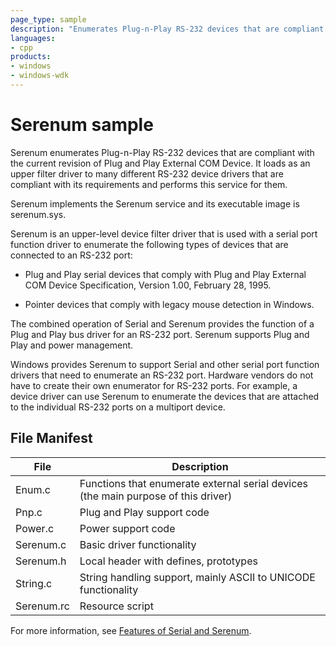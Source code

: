 ```yaml
---
page_type: sample
description: "Enumerates Plug-n-Play RS-232 devices that are compliant with the current revision of Plug and Play External COM Device."
languages:
- cpp
products:
- windows
- windows-wdk
---
```


# Serenum sample

Serenum enumerates Plug-n-Play RS-232 devices that are compliant with the current revision of Plug and Play External COM Device. It loads as an upper filter driver to many different RS-232 device drivers that are compliant with its requirements and performs this service for them.

Serenum implements the Serenum service and its executable image is serenum.sys.

Serenum is an upper-level device filter driver that is used with a serial port function driver to enumerate the following types of devices that are connected to an RS-232 port:

- Plug and Play serial devices that comply with Plug and Play External COM Device Specification, Version 1.00, February 28, 1995.

- Pointer devices that comply with legacy mouse detection in Windows.

The combined operation of Serial and Serenum provides the function of a Plug and Play bus driver for an RS-232 port. Serenum supports Plug and Play and power management.

Windows provides Serenum to support Serial and other serial port function drivers that need to enumerate an RS-232 port. Hardware vendors do not have to create their own enumerator for RS-232 ports. For example, a device driver can use Serenum to enumerate the devices that are attached to the individual RS-232 ports on a multiport device.

## File Manifest

| File | Description |
| --- | --- |
| Enum.c | Functions that enumerate external serial devices (the main purpose of this driver) |
| Pnp.c | Plug and Play support code |
| Power.c | Power support code |
| Serenum.c | Basic driver functionality |
| Serenum.h | Local header with defines, prototypes |
| String.c  | String handling support, mainly ASCII to UNICODE functionality |
| Serenum.rc | Resource script |

For more information, see [Features of Serial and Serenum](https://docs.microsoft.com/windows-hardware/drivers/serports/features-of-serial-and-serenum).

